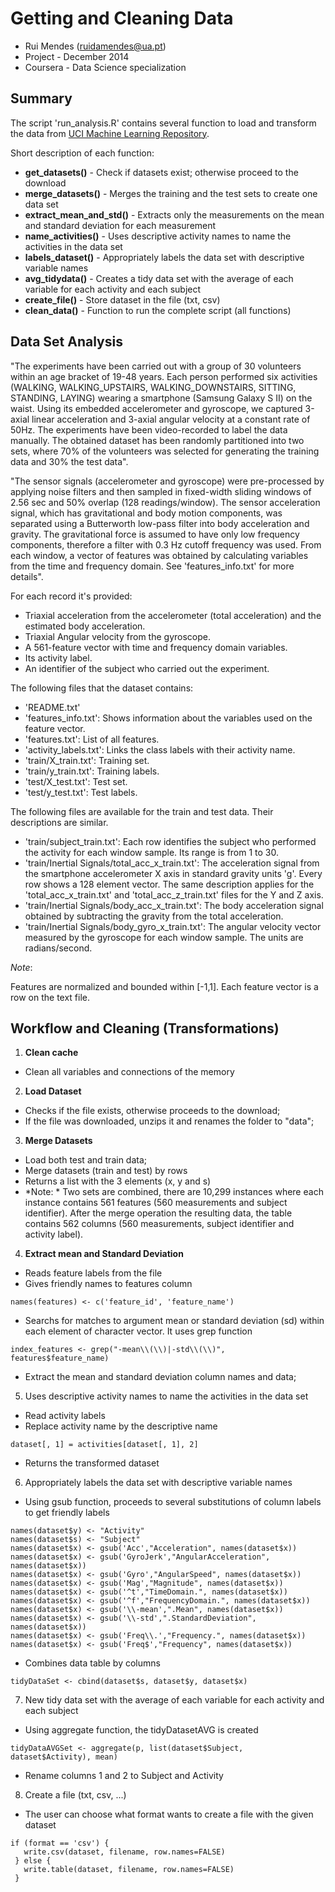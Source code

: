 # Getting and Cleaning Data
 * Rui Mendes (ruidamendes@ua.pt)
 * Project - December 2014
 * Coursera - Data Science specialization

Summary
------------
The script 'run_analysis.R' contains several function to load and transform the data from [UCI Machine Learning Repository](http://archive.ics.uci.edu/ml/index.html).

Short description of each function:

 * **get_datasets()** - Check if datasets exist; otherwise proceed to the download 
 * **merge_datasets()** - Merges the training and the test sets to create one data set
 * **extract_mean_and_std()** - Extracts only the measurements on the mean and standard deviation for each measurement
 * **name_activities()** - Uses descriptive activity names to name the activities in the data set
 * **labels_dataset()** - Appropriately labels the data set with descriptive variable names
 * **avg_tidydata()** - Creates a tidy data set with the average of each variable for each activity and each subject
 * **create_file()** - Store dataset in the file (txt, csv)
 * **clean_data()** - Function to run the complete script (all functions)
 
Data Set Analysis
------------
"The experiments have been carried out with a group of 30 volunteers within an age bracket of 19-48 years. Each person performed six activities (WALKING, WALKING_UPSTAIRS, WALKING_DOWNSTAIRS, SITTING, STANDING, LAYING) wearing a smartphone (Samsung Galaxy S II) on the waist. Using its embedded accelerometer and gyroscope, we captured 3-axial linear acceleration and 3-axial angular velocity at a constant rate of 50Hz. The experiments have been video-recorded to label the data manually. The obtained dataset has been randomly partitioned into two sets, where 70% of the volunteers was selected for generating the training data and 30% the test data". 

"The sensor signals (accelerometer and gyroscope) were pre-processed by applying noise filters and then sampled in fixed-width sliding windows of 2.56 sec and 50% overlap (128 readings/window). The sensor acceleration signal, which has gravitational and body motion components, was separated using a Butterworth low-pass filter into body acceleration and gravity. The gravitational force is assumed to have only low frequency components, therefore a filter with 0.3 Hz cutoff frequency was used. From each window, a vector of features was obtained by calculating variables from the time and frequency domain. See 'features_info.txt' for more details". 

For each record it's provided:
 
 * Triaxial acceleration from the accelerometer (total acceleration) and the estimated body acceleration.
 * Triaxial Angular velocity from the gyroscope. 
 * A 561-feature vector with time and frequency domain variables. 
 * Its activity label. 
 * An identifier of the subject who carried out the experiment.

The following files that the dataset contains:

 * 'README.txt'
 * 'features_info.txt': Shows information about the variables used on the feature vector.
 * 'features.txt': List of all features.
 * 'activity_labels.txt': Links the class labels with their activity name.
 * 'train/X_train.txt': Training set.
 * 'train/y_train.txt': Training labels.
 * 'test/X_test.txt': Test set.
 * 'test/y_test.txt': Test labels.

The following files are available for the train and test data. Their descriptions are similar. 

 * 'train/subject_train.txt': Each row identifies the subject who performed the activity for each window sample. Its range is from 1 to 30. 
 * 'train/Inertial Signals/total_acc_x_train.txt': The acceleration signal from the smartphone accelerometer X axis in standard gravity units 'g'. Every row shows a 128 element vector. The same description applies for the 'total_acc_x_train.txt' and 'total_acc_z_train.txt' files for the Y and Z axis. 
 * 'train/Inertial Signals/body_acc_x_train.txt': The body acceleration signal obtained by subtracting the gravity from the total acceleration. 
 * 'train/Inertial Signals/body_gyro_x_train.txt': The angular velocity vector measured by the gyroscope for each window sample. The units are radians/second. 

*Note*:

Features are normalized and bounded within [-1,1].
Each feature vector is a row on the text file.

 Workflow and Cleaning (Transformations)
------------
1. **Clean cache**
 * Clean all variables and connections of the memory
 
2. **Load Dataset**
 * Checks if the file exists, otherwise proceeds to the download;
 * If the file was downloaded, unzips it and renames the folder to "data";
 
3. **Merge Datasets**
 * Load both test and train data;
 * Merge datasets (train and test) by rows
 * Returns a list with the 3 elements (x, y and s)
  * *Note: *
  Two sets are combined, there are 10,299 instances where each instance contains 561 features (560 measurements and subject identifier). After the merge operation the resulting data, the table contains 562 columns (560 measurements, subject identifier and activity label).
 
4. **Extract mean and Standard Deviation**
 * Reads feature labels from the file
 * Gives friendly names to features column
  
  ```
  names(features) <- c('feature_id', 'feature_name')
  ```
  
  * Searchs for matches to argument mean or standard deviation (sd)  within each element of character vector. It uses grep function
  
  ```
  index_features <- grep("-mean\\(\\)|-std\\(\\)", features$feature_name)
  ```
  
  * Extract the mean and standard deviation column names and data;
  
5. Uses descriptive activity names to name the activities in the data set
 
 * Read activity labels
 * Replace activity name by the descriptive name
 
 ```
 dataset[, 1] = activities[dataset[, 1], 2]
 ```
 
 * Returns the transformed dataset
  
6. Appropriately labels the data set with descriptive variable names
 * Using gsub function, proceeds to several substitutions of column labels to get friendly labels
 
  ```
  names(dataset$y) <- "Activity"
  names(dataset$s) <- "Subject"
  names(dataset$x) <- gsub('Acc',"Acceleration", names(dataset$x))
  names(dataset$x) <- gsub('GyroJerk',"AngularAcceleration", names(dataset$x))
  names(dataset$x) <- gsub('Gyro',"AngularSpeed", names(dataset$x))
  names(dataset$x) <- gsub('Mag',"Magnitude", names(dataset$x))
  names(dataset$x) <- gsub('^t',"TimeDomain.", names(dataset$x))
  names(dataset$x) <- gsub('^f',"FrequencyDomain.", names(dataset$x))
  names(dataset$x) <- gsub('\\-mean',".Mean", names(dataset$x))
  names(dataset$x) <- gsub('\\-std',".StandardDeviation", names(dataset$x))
  names(dataset$x) <- gsub('Freq\\.',"Frequency.", names(dataset$x))
  names(dataset$x) <- gsub('Freq$',"Frequency", names(dataset$x))
  ```
  * Combines data table by columns
  
  ```
  tidyDataSet <- cbind(dataset$s, dataset$y, dataset$x)
  ```
  
7.  New tidy data set with the average of each variable for each activity and each subject

 * Using aggregate function, the tidyDatasetAVG is created
 
 ```
 tidyDataAVGSet <- aggregate(p, list(dataset$Subject, dataset$Activity), mean)
  ```
  * Rename columns 1 and 2 to Subject and Activity
  
8. Create a file (txt, csv, ...)
 * The user can choose what format wants to create a file with the given dataset
 
 ```
 if (format == 'csv') {
    write.csv(dataset, filename, row.names=FALSE)
  } else {
    write.table(dataset, filename, row.names=FALSE)
  }
  ```

